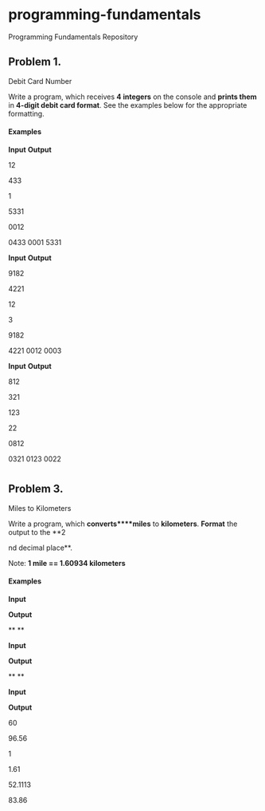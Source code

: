 # programming-fundamentals
Programming Fundamentals Repository

## Problem 1.                 
Debit Card Number

Write a program, which receives **4 integers** on the
console and **prints them** in **4-digit debit card format**. See the
examples below for the appropriate formatting.

#### Examples

 

**Input**    **Output**
 
12          

433

1              

5331

0012

0433 0001 5331

**Input**     **Output**

9182

4221

12            

3

9182

4221 0012 0003

**Input**     **Output**

812

321

123           

22

0812

0321 0123 0022
#


## Problem 3.               
Miles to Kilometers

Write a program, which **converts****miles** to **kilometers**. **Format** the output to the **2

nd
decimal place**.

Note: **1
mile == 1.60934 kilometers**

#### Examples

 

**Input**

 

**Output**

 

** **

 

**Input**

 

**Output**

 

** **

 

**Input**

 

**Output**

 

60

 

96.56

 

1

 

1.61

 

52.1113

 

83.86
